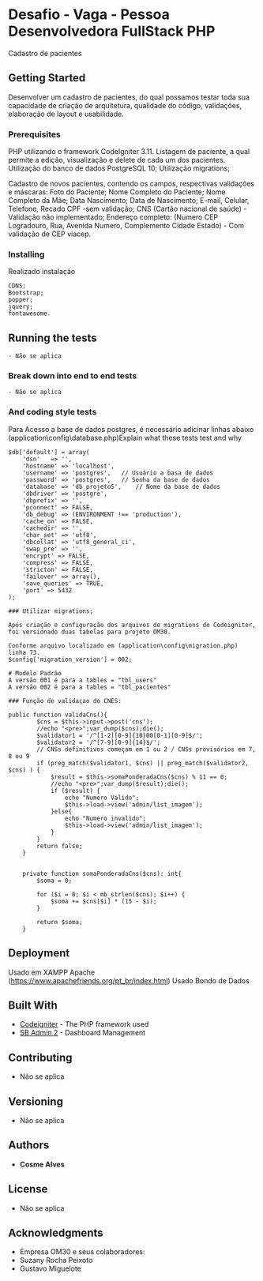 # Desafio - Vaga - Pessoa Desenvolvedora FullStack PHP

Cadastro de pacientes

## Getting Started

Desenvolver um cadastro de pacientes, do qual possamos testar toda sua capacidade de criação de arquitetura, qualidade do código, validações, elaboração de layout e usabilidade.

### Prerequisites

PHP utilizando o framework CodeIgniter 3.11. 
Listagem de paciente, a qual permite a edição, visualização e delete de cada um dos pacientes.
Utilização do banco de dados PostgreSQL 10;
Utilização migrations;

Cadastro de novos pacientes, contendo os campos, respectivas validações e máscaras:
Foto do Paciente;
Nome Completo do Paciente;
Nome Completo da Mãe;
Data Nascimento;
Data de Nascimento;
E-mail, Celular, Telefone, Recado
CPF -sem validação;
CNS (Cartão nacional de saúde) - Validação não implementado;
Endereço completo: (Numero CEP Logradouro, Rua, Avenida Numero, Complemento Cidade Estado) - Com validação de CEP viacep.

### Installing

Realizado instalação 

```
CDNS:
Bootstrap;
popper;
jquery;
fontawesome.

```


## Running the tests

```
- Não se aplica
```

### Break down into end to end tests

```
- Não se aplica
```

### And coding style tests

Para Acesso a base de dados postgres, é necessário adicinar linhas abaixo (application\config\database.php)Explain what these tests test and why

```
$db['default'] = array(
	'dsn'	=> '',
	'hostname' => 'localhost',
	'username' => 'postgres', 	// Usuário a basa de dados
	'password' => 'postgres',	// Senha da base de dados
	'database' => 'db_projeto5',	// Nome da base de dados
	'dbdriver' => 'postgre',
	'dbprefix' => '',
	'pconnect' => FALSE,
	'db_debug' => (ENVIRONMENT !== 'production'),
	'cache_on' => FALSE,
	'cachedir' => '',
	'char_set' => 'utf8',
	'dbcollat' => 'utf8_general_ci',
	'swap_pre' => '',
	'encrypt' => FALSE,
	'compress' => FALSE,
	'stricton' => FALSE,
	'failover' => array(),
	'save_queries' => TRUE,
	'port' => 5432
);

```
````
### Utilizar migrations;

Após criação e configuração dos arquivos de migrations do Codeigniter, foi versionado duas tabelas para projeto OM30.

Conforme arquivo localizado em (application\config\migration.php) linha 73.
$config['migration_version'] = 002;

# Modelo Padrão
A versão 001 é para a tables = "tbl_users"
A versão 002 é para a tables = "tbl_pacientes"
````

````
### Função de validaçao do CNES:

public function validaCns(){
		$cns = $this->input->post('cns');
		//echo "<pre>";var_dump($cns);die();
		$validator1 = '/^[1-2][0-9]{10}00[0-1][0-9]$/';
		$validator2 = '/^[7-9][0-9]{14}$/';
        // CNSs definitivos começam em 1 ou 2 / CNSs provisórios em 7, 8 ou 9
		if (preg_match($validator1, $cns) || preg_match($validator2, $cns) ) {
			$result = $this->somaPonderadaCns($cns) % 11 == 0;
			//echo "<pre>";var_dump($result);die();
			if ($result) {
				echo "Numero Valido";
				$this->load->view('admin/list_imagem');
			}else{
				echo "Numero invalido";
				$this->load->view('admin/list_imagem');
			}
		}
		return false;
	}


	private function somaPonderadaCns($cns): int{
		$soma = 0;

		for ($i = 0; $i < mb_strlen($cns); $i++) {
			$soma += $cns[$i] * (15 - $i);
		}

		return $soma;
	}
````
## Deployment

Usado em XAMPP Apache (https://www.apachefriends.org/pt_br/index.html)
Usado Bondo de Dados 

## Built With

* [Codeigniter](https://codeigniter.com/) - The PHP framework used
* [SB Admin 2](https://startbootstrap.com/theme/sb-admin-2) - Dashboard Management


## Contributing

- Não se aplica

## Versioning

- Não se aplica

## Authors

* **Cosme Alves** 


## License

- Não se aplica

## Acknowledgments

* Empresa OM30 e seus colaboradores:
* Suzany Rocha Peixoto
* Gustavo Miguelote

